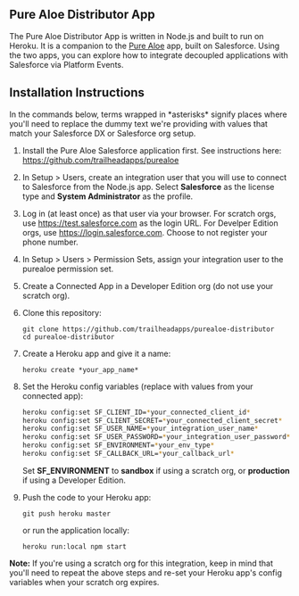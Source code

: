 ## Pure Aloe Distributor App

The Pure Aloe Distributor App is written in Node.js and built to run on Heroku. It is a companion to the <a href="https://github.com/trailheadapps/purealoe" target="_blank">Pure Aloe</a> app, built on Salesforce. Using the two apps, you can explore how to integrate decoupled applications with Salesforce via Platform Events.

## Installation Instructions

In the commands below, terms wrapped in \*asterisks\* signify places where you'll need to replace the dummy text we're providing with values that match your Salesforce DX or Salesforce org setup.

1. Install the Pure Aloe Salesforce application first. See instructions here: <a href="https://github.com/trailheadapps/purealoe" target="_blank">https://github.com/trailheadapps/purealoe</a>

1. In Setup > Users, create an integration user that you will use to connect to Salesforce from the Node.js app. Select **Salesforce** as the license type and **System Administrator** as the profile. 

1. Log in (at least once) as that user via your browser. For scratch orgs, use <a href="https://test.salesforce.com" target="_blank">https://test.salesforce.com</a> as the login URL. For Develper Edition orgs, use <a href="https://login.salesforce.com" target="_blank">https://login.salesforce.com</a>. Choose to not register your phone number.

1. In Setup > Users > Permission Sets, assign your integration user to the purealoe permission set.

1. Create a Connected App in a Developer Edition org (do not use your scratch org).

1. Clone this repository:
    ```
    git clone https://github.com/trailheadapps/purealoe-distributor
    cd purealoe-distributor
    ```

1. Create a Heroku app and give it a name:
    ```
    heroku create *your_app_name*
    ```

1. Set the Heroku config variables (replace with values from your connected app):
    
    ```bash
    heroku config:set SF_CLIENT_ID=*your_connected_client_id*
    heroku config:set SF_CLIENT_SECRET=*your_connected_client_secret*
    heroku config:set SF_USER_NAME=*your_integration_user_name*
    heroku config:set SF_USER_PASSWORD=*your_integration_user_password*
    heroku config:set SF_ENVIRONMENT=*your_env_type*
    heroku config:set SF_CALLBACK_URL=*your_callback_url*
    ```

    Set **SF_ENVIRONMENT** to **sandbox** if using a scratch org, or **production** if using a Developer Edition.

1. Push the code to your Heroku app: 
    ```
    git push heroku master
    ```

    or run the application locally:
    ```
    heroku run:local npm start
    ```

**Note:** If you're using a scratch org for this integration, keep in mind that you'll need to repeat the above steps and re-set your Heroku app's config variables when your scratch org expires.